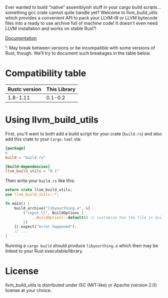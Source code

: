 Ever wanted to build “native” assemblyish stuff in your cargo build scripts… something gcc crate
cannot quite handle yet? Welcome to llvm_build_utils which provides a convenient API to pack your
LLVM-IR or LLVM bytecode files into a ready to use archive full of machine code! It doesn’t even
need LLVM installation and works on stable Rust¹!

[Documentation](TBA)

¹: May break between versions or be incompatible with some versions of Rust, though. We’ll try to
document such breakages in the table below.

# Compatibility table

| Rustc version | This Library  |
| ------------- | ------------- |
| 1.8-1.11      | 0.1-0.2       |

# Using llvm_build_utils

First, you’ll want to both add a build script for your crate (`build.rs`) and also add this crate
to your `Cargo.toml` via:

```toml
[package]
# ...
build = "build.rs"

[build-dependencies]
llvm_build_utils = "0.1"
```

Then write your `build.rs` like this:

```rust
extern crate llvm_build_utils;
use llvm_build_utils::*;

fn main() {
    build_archive("libyourthing.a", &[
        ("input.ll", BuildOptions {
            ..BuildOptions::default() // customise how the file is built
        })
    ]).expect("error happened");
    // ...
}
```

Running a `cargo build` should produce `libyourthing.a` which then may be linked to your Rust
executable/library.

# License

llvm_build_utils is distributed under ISC (MIT-like) or Apache (version 2.0) license at your
choice.
